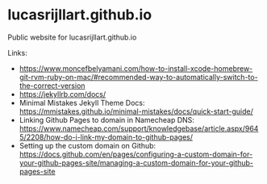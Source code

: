 # lucasrijllart.github.io
Public website for lucasrijllart.github.io

Links:
- https://www.moncefbelyamani.com/how-to-install-xcode-homebrew-git-rvm-ruby-on-mac/#recommended-way-to-automatically-switch-to-the-correct-version
- https://jekyllrb.com/docs/
- Minimal Mistakes Jekyll Theme Docs: https://mmistakes.github.io/minimal-mistakes/docs/quick-start-guide/
- Linking Github Pages to domain in Namecheap DNS: https://www.namecheap.com/support/knowledgebase/article.aspx/9645/2208/how-do-i-link-my-domain-to-github-pages/
- Setting up the custom domain on Github: https://docs.github.com/en/pages/configuring-a-custom-domain-for-your-github-pages-site/managing-a-custom-domain-for-your-github-pages-site